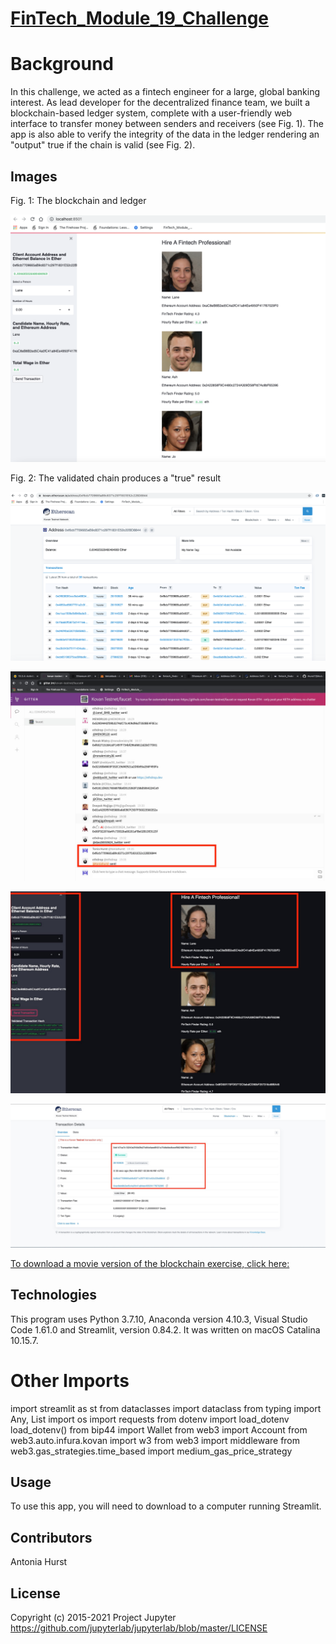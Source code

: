 # [FinTech_Module_19_Challenge](https://github.com/toniahurst/FinTech_Module_19_Challenge)

# Background

In this challenge, we acted as a fintech engineer for a large, global banking interest. As lead developer for the decentralized finance team, we built a blockchain-based ledger system, complete with a user-friendly web interface to transfer money between senders and receivers (see Fig. 1). The app is also able to verify the integrity of the data in the ledger rendering an "output" true if the chain is valid (see Fig. 2).


## Images
Fig. 1: The blockchain and ledger

![Fig 1 - ](https://github.com/toniahurst/FinTech_Module_19_Challenge/blob/main/images/Figure-1.png)


Fig. 2: The validated chain produces a "true" result

![Fig 2 - ](https://github.com/toniahurst/FinTech_Module_19_Challenge/blob/main/images/Figure-2.png)

![Fig 3 - ](https://github.com/toniahurst/FinTech_Module_19_Challenge/blob/main/images/Figure-3.jpeg)

![Fig 4 - ](https://github.com/toniahurst/FinTech_Module_19_Challenge/blob/main/images/Figure-4.jpeg)

![Fig 5 - ](https://github.com/toniahurst/FinTech_Module_19_Challenge/blob/main/images/Figure-5.jpeg)

[To download a movie version of the blockchain exercise, click here:](https://github.com/toniahurst/FinTech_Module_18_Challenge/blob/main/Screen%20Recording%202021-11-01%20at%201.16.25%20PM.mov)

## Technologies

This program uses Python 3.7.10, Anaconda version 4.10.3, Visual Studio Code 1.61.0 and Streamlit, version 0.84.2. It was written on macOS Catalina 10.15.7.

# Other Imports
import streamlit as st
from dataclasses import dataclass
from typing import Any, List
import os
import requests
from dotenv import load_dotenv
load_dotenv()
from bip44 import Wallet
from web3 import Account
from web3.auto.infura.kovan import w3
from web3 import middleware
from web3.gas_strategies.time_based import medium_gas_price_strategy

## Usage
To use this app, you will need to download to a computer running Streamlit. 

## Contributors

Antonia Hurst

## License
Copyright (c) 2015-2021 Project Jupyter https://github.com/jupyterlab/jupyterlab/blob/master/LICENSE



